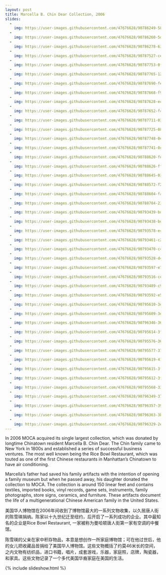 ```yaml
---
layout: post
title: Marcella B. Chin Dear Collection, 2006
slides:
  -
    img: https://user-images.githubusercontent.com/47676628/90786249-588e8980-e2d1-11ea-9fc5-439729f480a6.jpg
  -
    img: https://user-images.githubusercontent.com/47676628/90786260-5d533d80-e2d1-11ea-909d-270582882655.jpg
  -
    img: https://user-images.githubusercontent.com/47676628/90786278-63491e80-e2d1-11ea-9d3b-f5753e32a90c.jpg
  - 
    img: https://user-images.githubusercontent.com/47676628/90787527-cedfbb80-e2d2-11ea-8f2e-5d36880fc612.jpg
  - 
    img: https://user-images.githubusercontent.com/47676628/90787753-0fd7d000-e2d3-11ea-9728-a5bafacaa824.jpg
  -
    img: https://user-images.githubusercontent.com/47676628/90787765-123a2a00-e2d3-11ea-9f1b-259b57f71fce.jpg
  -
    img: https://user-images.githubusercontent.com/47676628/90787690-fe8ec380-e2d2-11ea-9470-1858667f2e6d.jpg
  -
    img: https://user-images.githubusercontent.com/47676628/90787668-f9317900-e2d2-11ea-93ad-d880bc568c30.jpg
  -
    img: https://user-images.githubusercontent.com/47676628/90787628-ecad2080-e2d2-11ea-96cd-53bfb1d518ab.jpg
  -
    img: https://user-images.githubusercontent.com/47676628/90787652-f46cc500-e2d2-11ea-8323-8f9e1327b456.jpg
  - 
    img: https://user-images.githubusercontent.com/47676628/90787711-03537780-e2d3-11ea-98ac-7290986de3d1.jpg
  -
    img: https://user-images.githubusercontent.com/47676628/90787725-08182b80-e2d3-11ea-84a7-c1d345ea5fa1.jpg
  -
    img: https://user-images.githubusercontent.com/47676628/90787748-0ea6a300-e2d3-11ea-8a10-9fc96f088f83.jpg
  -
    img: https://user-images.githubusercontent.com/47676628/90787741-0cdcdf80-e2d3-11ea-8260-efecd8ec237e.jpg
  -
    img: https://user-images.githubusercontent.com/47676628/90788620-fe42f800-e2d3-11ea-8a33-f51c9ed5be26.jpg
  -
    img: https://user-images.githubusercontent.com/47676628/90788626-ff742500-e2d3-11ea-9089-26dda69ab48e.jpg
  -
    img: https://user-images.githubusercontent.com/47676628/90788645-0307ac00-e2d4-11ea-9cb1-2334e8ee6232.jpg
  -
    img: https://user-images.githubusercontent.com/47676628/90788572-f2efcc80-e2d3-11ea-9fcd-76786dd184be.jpg
  -
    img: https://user-images.githubusercontent.com/47676628/90788604-fa16da80-e2d3-11ea-97fc-1f484ec1673e.jpg
  -
    img: https://user-images.githubusercontent.com/47676628/90788784-23d00180-e2d4-11ea-836a-2c1d86bd01d0.jpg
  -
    img: https://user-images.githubusercontent.com/47676628/90793439-bde67880-e2d9-11ea-8c0b-f98a8f70dab2.jpg
  -
    img: https://user-images.githubusercontent.com/47676628/90793438-bde67880-e2d9-11ea-9d18-9eaf5d6ee7bf.jpg
  -
    img: https://user-images.githubusercontent.com/47676628/90793578-e40c1880-e2d9-11ea-8afe-5378f89dbf01.jpg
  -
    img: https://user-images.githubusercontent.com/47676628/90793461-c2129600-e2d9-11ea-8f9e-e2fbf7412c66.jpg
  -
    img: https://user-images.githubusercontent.com/47676628/90793470-c474f000-e2d9-11ea-9d07-133e807fbb95.jpg
  -
    img: https://user-images.githubusercontent.com/47676628/90793528-d48ccf80-e2d9-11ea-9840-46c905292ee2.jpg
  -
    img: https://user-images.githubusercontent.com/47676628/90793597-e7070900-e2d9-11ea-96f2-150afe3e80db.jpg
  -
    img: https://user-images.githubusercontent.com/47676628/90793516-ce96ee80-e2d9-11ea-99af-c67aa608ef02.jpg
  -
    img: https://user-images.githubusercontent.com/47676628/90793489-c939a400-e2d9-11ea-8b28-867d12900051.jpg
  -
    img: https://user-images.githubusercontent.com/47676628/90793592-e5d5dc00-e2d9-11ea-98b4-fd96b495ecc5.jpg
  -
    img: https://user-images.githubusercontent.com/47676628/90795610-3ea67400-e2dc-11ea-900b-3e62652373bd.jpg
  -
    img: https://user-images.githubusercontent.com/47676628/90795609-3ea67400-e2dc-11ea-8bf0-d40e312d04a0.jpg
  -
    img: https://user-images.githubusercontent.com/47676628/90796346-369b0400-e2dd-11ea-98b5-dd5e625733fe.jpg
  -
    img: https://user-images.githubusercontent.com/47676628/90795614-3f3f0a80-e2dc-11ea-8767-513034aa13b6.jpg
  -
    img: https://user-images.githubusercontent.com/47676628/90795576-36e6cf80-e2dc-11ea-9380-781a91bbb936.jpg
  -
    img: https://user-images.githubusercontent.com/47676628/90795577-377f6600-e2dc-11ea-95e6-686d2941740d.jpg
  -
    img: https://user-images.githubusercontent.com/47676628/90795619-41a16480-e2dc-11ea-92c4-e29818044524.jpg
  -
    img: https://user-images.githubusercontent.com/47676628/90795615-3fd7a100-e2dc-11ea-92ef-0b49f40c02b6.JPG
  -
    img: https://user-images.githubusercontent.com/47676628/90795612-3f3f0a80-e2dc-11ea-8d37-b423d2c62d9c.jpg
  -
    img: https://user-images.githubusercontent.com/47676628/90795568-33ebdf00-e2dc-11ea-8407-c88325c9afb3.jpg
  -
    img: https://user-images.githubusercontent.com/47676628/90796349-37339a80-e2dd-11ea-8229-923c5450f814.jpg
  -
    img: https://user-images.githubusercontent.com/47676628/90796357-3995f480-e2dd-11ea-9cfa-e6da79c919a1.jpg
  -
    img: https://user-images.githubusercontent.com/47676628/90796363-3bf84e80-e2dd-11ea-90b4-c7dbc38966f6.jpg
  -
    img: https://user-images.githubusercontent.com/47676628/90796329-2e42c900-e2dd-11ea-9643-6011eea385af.jpg
---
```


In 2006 MOCA acquired its single largest collection, which was donated by longtime Chinatown resident Marcella B. Chin Dear.  The Chin family came to New York in 1800s and established a series of successful business ventures.  The most well known being the Rice Bowl Restaurant, which was touted as one of the first Chinese restaurants in Manhattan’s Chinatown to have air conditioning. 
  
Marcella’s father had saved his family artifacts with the intention of opening a family museum but when he passed away, his daughter donated the collection to MOCA.  The collection is around 150 linear feet and contains textiles, imported books, vinyl records, game sets, instruments, family photographs, store signs, ceramics, and furniture. These artifacts document the life of a multigenerational Chinese American family in the United States. 

美国华人博物馆在2006年间收到了博物馆最大的一系列文物收集，以久居唐人街的陈雪瑛捐纳。陈家以十九世纪迁至纽约，后开启了一系列成功的企业。其中最知名的企业是Rice Bowl Restaurant, 一家被称为曼哈顿唐人街第一家有空调的中餐馆。

陈雪瑛的父亲在家中积存物品，本意是想创作一所家庭博物馆；可在他过世后，他的女儿把收藏品皆捐给了美国华人博物馆。这些文物概括了约莫46米长的空间， 之内文物有纺织品，进口书籍，唱片，成套游戏，乐器，家庭照，店牌，陶瓷器，和家具。这些文物记录了一个多代美国华裔家庭在美国的生活。


{% include slideshow.html %}
